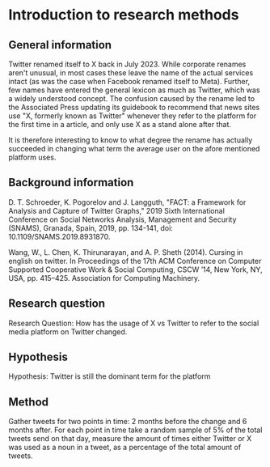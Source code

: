 # Introduction to research methods

## General information

Twitter renamed itself to X back in July 2023. While corporate renames aren't unusual, in most cases these leave the name of the actual services intact (as was the case when Facebook renamed itself to Meta). Further, few names have entered the general lexicon as much as Twitter, which was a widely understood concept. The confusion caused by the rename led to the Associated Press updating its guidebook to recommend that news sites use "X, formerly known as Twitter" whenever they refer to the platform for the first time in a article, and only use X as a stand alone after that.

It is therefore interesting to know to what degree the rename has actually succeeded in changing what term the average user on the afore mentioned platform uses.

## Background information

D. T. Schroeder, K. Pogorelov and J. Langguth, "FACT: a Framework for Analysis and Capture of Twitter Graphs," 2019 Sixth International Conference on Social Networks Analysis, Management and Security (SNAMS), Granada, Spain, 2019, pp. 134-141, doi: 10.1109/SNAMS.2019.8931870.

Wang, W., L. Chen, K. Thirunarayan, and A. P. Sheth (2014). Cursing in english on twitter. In Proceedings of the 17th ACM Conference on Computer Supported Cooperative Work & Social Computing, CSCW ’14, New York, NY, USA, pp. 415–425. Association for Computing Machinery.

## Research question

Research Question: How has the usage of X vs Twitter to refer to the social media platform on Twitter changed.

## Hypothesis

Hypothesis: Twitter is still the dominant term for the platform

## Method


Gather tweets for two points in time: 2 months before the change and 6 months after. For each point in time take a random sample of 5% of the total tweets send on that day, measure the amount of times  either Twitter or X was used as a noun in a tweet, as a percentage of the total amount of tweets.
